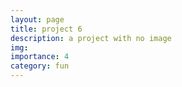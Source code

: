 ```yaml
---
layout: page
title: project 6
description: a project with no image
img:
importance: 4
category: fun
---
```

